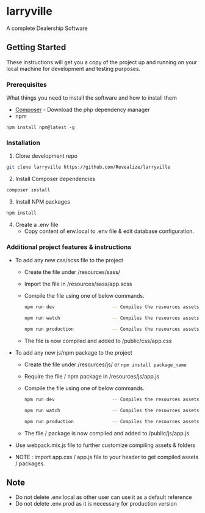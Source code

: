 # larryville

A complete Dealership Software

## Getting Started

These instructions will get you a copy of the project up and running on your local machine for development and testing purposes.

### Prerequisites
What things you need to install the software and how to install them

* [Composer](https://getcomposer.org/download/) - Download the php dependency manager
* npm
```
npm install npm@latest -g
```
### Installation

1. Clone  development repo
```sh
git clone larryville https://github.com/Revealize/larryville
```
2. Install Composer dependencies
```sh
composer install
```
3. Install NPM packages
```sh
npm install
```
4. Create a .env file
   * Copy content of env.local  to .env  file & edit database configuration.


### Additional project features & instructions

* To add any new css/scss file to the project

   * Create the file under /resources/sass/
   * Import the file in /resources/sass/app.scss
   * Compile the file using one of below commands.

        ```sh
        npm run dev                     -- Compiles the resources assets        
        ```
        ```sh
        npm run watch                   -- Compiles the resources assets & watch for further changes
        ```
        ```sh
        npm run production              -- Compiles the resources assets & minifies them
        ```
    * The file is now compiled and added to /public/css/app.css

* To add any new js/npm package to the project

   * Create the file under /resources/js/    or   ``` npm install package_name ```
   * Require the file / npm package in /resources/js/app.js
   * Compile the file using one of below commands.

        ```sh
        npm run dev                     -- Compiles the resources assets        
        ```
        ```sh
        npm run watch                   -- Compiles the resources assets & watch for further changes
        ```
        ```sh
        npm run production              -- Compiles the resources assets & minifies them
        ```
    * The file / package is now compiled and added to /public/js/app.js   

* Use webpack.mix.js file to further customize compiling assets & folders

* NOTE : import app.css / app.js file to your header to get compiled assets / packages.

## Note

* Do not delete .env.local  as other user can use it as a default reference
* Do not delete  .env.prod  as it is necessary for production version
